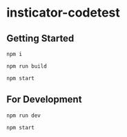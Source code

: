 # insticator-codetest

## Getting Started

```npm i```

```npm run build```

```npm start```

## For Development

```npm run dev```

```npm start```
